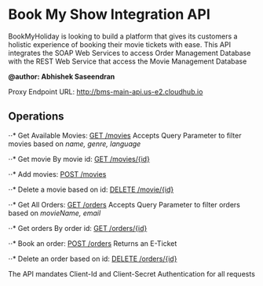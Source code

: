 # Book My Show Integration API
BookMyHoliday is looking to build a platform that gives its customers a holistic experience of booking their movie tickets with ease. This API integrates the SOAP Web Services to access Order Management Database with the REST Web Service that access the Movie Management Database

**@author: Abhishek Saseendran**

Proxy Endpoint URL: http://bms-main-api.us-e2.cloudhub.io

## Operations

⋅⋅* Get Available Movies: [GET /movies](http://bms-main-api.us-e2.cloudhub.io/movies)
      Accepts Query Parameter to filter movies based on *name, genre, language*
  
⋅⋅* Get movie By movie id: [GET /movies/{id}](http://bms-main-api.us-e2.cloudhub.io/movies/{id})

⋅⋅* Add movies: [POST /movies](http://bms-main-api.us-e2.cloudhub.io/movies)
  
⋅⋅* Delete a movie based on id: [DELETE /movie/{id}](http://bms-main-api.us-e2.cloudhub.io/movies/{id})

⋅⋅* Get All Orders: [GET /orders](http://bms-main-api.us-e2.cloudhub.io/orders)
  Accepts Query Parameter to filter orders based on *movieName, email*
  
⋅⋅* Get orders By order id: [GET /orders/{id}](http://bms-main-api.us-e2.cloudhub.io/orders/{id})

⋅⋅* Book an order: [POST /orders](http://bms-main-api.us-e2.cloudhub.io/orders)
  Returns an E-Ticket
  
⋅⋅* Delete an order based on id: [DELETE /orders/{id}](http://bms-main-api.us-e2.cloudhub.io/orders/{id})
  
The API mandates Client-Id and Client-Secret Authentication for all requests

